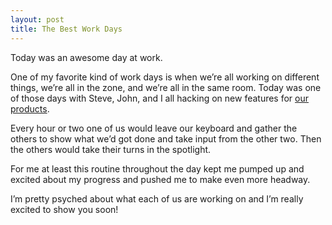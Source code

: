 ```yaml
---
layout: post
title: The Best Work Days
---
```


Today was an awesome day at work.

One of my favorite kind of work days is when we’re all working on
different things, we’re all in the zone, and we’re all in the same room.
Today was one of those days with Steve, John, and I all hacking on new
features for [our products](http://orderedlist.com/products/).

Every hour or two one of us would leave our keyboard and gather the
others to show what we’d got done and take input from the other two.
Then the others would take their turns in the spotlight.

For me at least this routine throughout the day kept me pumped up and
excited about my progress and pushed me to make even more headway.

I’m pretty psyched about what each of us are working on and I’m really
excited to show you soon!
